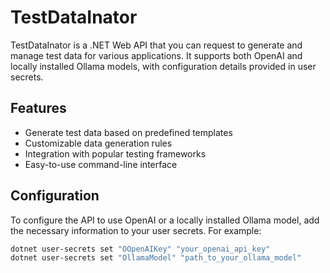 # TestDataInator

TestDataInator is a .NET Web API that you can request to generate and manage test data for various applications. It supports both OpenAI and locally installed Ollama models, with configuration details provided in user secrets.

## Features

- Generate test data based on predefined templates
- Customizable data generation rules
- Integration with popular testing frameworks
- Easy-to-use command-line interface

## Configuration

To configure the API to use OpenAI or a locally installed Ollama model, add the necessary information to your user secrets. For example:

```sh
dotnet user-secrets set "OOpenAIKey" "your_openai_api_key"
dotnet user-secrets set "OllamaModel" "path_to_your_ollama_model"
```

